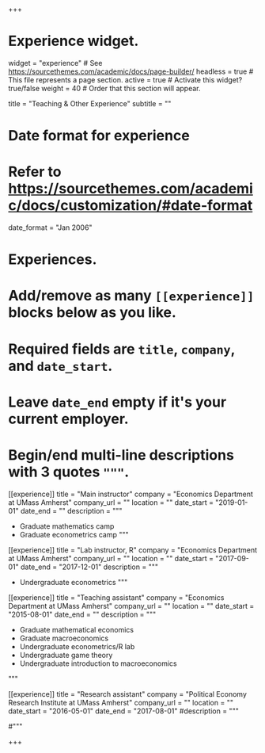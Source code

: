 +++
# Experience widget.
widget = "experience"  # See https://sourcethemes.com/academic/docs/page-builder/
headless = true  # This file represents a page section.
active = true  # Activate this widget? true/false
weight = 40  # Order that this section will appear.

title = "Teaching $\&$ Other Experience"
subtitle = ""

# Date format for experience
#   Refer to https://sourcethemes.com/academic/docs/customization/#date-format
date_format = "Jan 2006"

# Experiences.
#   Add/remove as many `[[experience]]` blocks below as you like.
#   Required fields are `title`, `company`, and `date_start`.
#   Leave `date_end` empty if it's your current employer.
#   Begin/end multi-line descriptions with 3 quotes `"""`.
[[experience]]
  title = "Main instructor"
  company = "Economics Department at UMass Amherst"
  company_url = ""
  location = ""
  date_start = "2019-01-01"
  date_end = ""
  description = """
  
  * Graduate mathematics camp 
  * Graduate econometrics camp 
  """
  
[[experience]]
  title = "Lab instructor, R"
  company = "Economics Department at UMass Amherst"
  company_url = ""
  location = ""
  date_start = "2017-09-01"
  date_end = "2017-12-01"
  description = """
  
  * Undergraduate econometrics
  """

[[experience]]
  title = "Teaching assistant"
  company = "Economics Department at UMass Amherst"
  company_url = ""
  location = ""
  date_start = "2015-08-01"
  date_end = ""
  description = """
    
  * Graduate mathematical economics
  * Graduate macroeconomics
  * Undergraduate econometrics/R lab
  * Undergraduate game theory
  * Undergraduate introduction to macroeconomics
 
  """
  
  [[experience]]
  title = "Research assistant"
  company = "Political Economy Research Institute at UMass Amherst"
  company_url = ""
  location = ""
  date_start = "2016-05-01"
  date_end = "2017-08-01"
  #description = """
 
  #"""

+++
